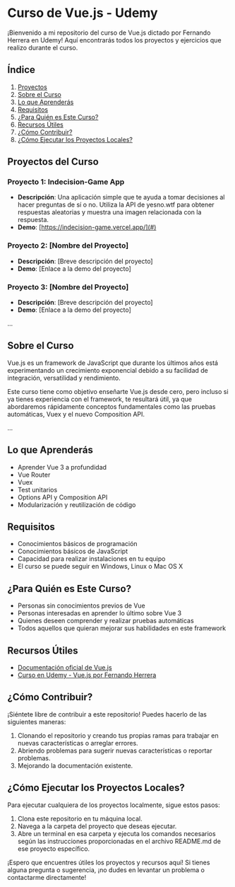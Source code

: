 # Curso de Vue.js - Udemy

¡Bienvenido a mi repositorio del curso de Vue.js dictado por Fernando Herrera en Udemy! Aquí encontrarás todos los proyectos y ejercicios que realizo durante el curso.

## Índice

1. [Proyectos](#proyectos)
2. [Sobre el Curso](#sobre-el-curso)
3. [Lo que Aprenderás](#lo-que-aprenderás)
4. [Requisitos](#requisitos)
5. [¿Para Quién es Este Curso?](#para-quién-es-este-curso)
6. [Recursos Útiles](#recursos-útiles)
7. [¿Cómo Contribuir?](#cómo-contribuir)
8. [¿Cómo Ejecutar los Proyectos Locales?](#cómo-ejecutar-los-proyectos-locales)

## Proyectos del Curso

### Proyecto 1: Indecision-Game App

- **Descripción**: Una aplicación simple que te ayuda a tomar decisiones al hacer preguntas de sí o no. Utiliza la API de yesno.wtf para obtener respuestas aleatorias y muestra una imagen relacionada con la respuesta.
- **Demo**: [https://indecision-game.vercel.app/](#)

### Proyecto 2: [Nombre del Proyecto]

- **Descripción**: [Breve descripción del proyecto]
- **Demo**: [Enlace a la demo del proyecto]

### Proyecto 3: [Nombre del Proyecto]

- **Descripción**: [Breve descripción del proyecto]
- **Demo**: [Enlace a la demo del proyecto]

...

## Sobre el Curso

Vue.js es un framework de JavaScript que durante los últimos años está experimentando un crecimiento exponencial debido a su facilidad de integración, versatilidad y rendimiento.

Este curso tiene como objetivo enseñarte Vue.js desde cero, pero incluso si ya tienes experiencia con el framework, te resultará útil, ya que abordaremos rápidamente conceptos fundamentales como las pruebas automáticas, Vuex y el nuevo Composition API.

...

## Lo que Aprenderás

- Aprender Vue 3 a profundidad
- Vue Router
- Vuex
- Test unitarios
- Options API y Composition API
- Modularización y reutilización de código

## Requisitos

- Conocimientos básicos de programación
- Conocimientos básicos de JavaScript
- Capacidad para realizar instalaciones en tu equipo
- El curso se puede seguir en Windows, Linux o Mac OS X

## ¿Para Quién es Este Curso?

- Personas sin conocimientos previos de Vue
- Personas interesadas en aprender lo último sobre Vue 3
- Quienes deseen comprender y realizar pruebas automáticas
- Todos aquellos que quieran mejorar sus habilidades en este framework

## Recursos Útiles

- [Documentación oficial de Vue.js](https://vuejs.org/)
- [Curso en Udemy - Vue.js por Fernando Herrera](https://www.udemy.com/course/vue-js-fh/)

## ¿Cómo Contribuir?

¡Siéntete libre de contribuir a este repositorio! Puedes hacerlo de las siguientes maneras:

1. Clonando el repositorio y creando tus propias ramas para trabajar en nuevas características o arreglar errores.
2. Abriendo problemas para sugerir nuevas características o reportar problemas.
3. Mejorando la documentación existente.

## ¿Cómo Ejecutar los Proyectos Locales?

Para ejecutar cualquiera de los proyectos localmente, sigue estos pasos:

1. Clona este repositorio en tu máquina local.
2. Navega a la carpeta del proyecto que deseas ejecutar.
3. Abre un terminal en esa carpeta y ejecuta los comandos necesarios según las instrucciones proporcionadas en el archivo README.md de ese proyecto específico.

¡Espero que encuentres útiles los proyectos y recursos aquí! Si tienes alguna pregunta o sugerencia, ¡no dudes en levantar un problema o contactarme directamente!
